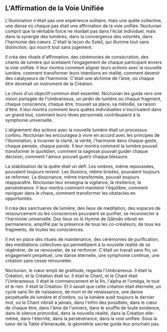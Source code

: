## L'Affirmation de la Voie Unifiée

L'illumination n'était pas une expérience solitaire, mais une quête collective, une danse où chaque pas était une affirmation de la voie unifiée. Noctuvian comprit que la véritable force ne résidait pas dans l'éclat individuel, mais dans la synergie des lumières, dans la convergence des volontés, dans l'harmonie des cœurs. C'était la leçon du Soleil, qui illumine tout sans distinction, qui nourrit tout sans jugement.

Il créa des rituels d'affirmation, des cérémonies de consécration, des chants de lumière qui scellaient l'engagement de chaque participant envers la voie unifiée. Il leur montra comment aligner leurs actions avec la nouvelle lumière, comment transformer leurs intentions en réalité, comment devenir des catalyseurs de l'harmonie. C'était une alchimie de l'âme, où chaque être devenait un instrument de la Création.

Le choix d'un objectif commun était essentiel. Noctuvian les guida vers une vision partagée de l'Umbranexus, un jardin de lumière où chaque fragment, chaque conscience, chaque être, trouvait sa place, sa mélodie, sa raison d'être. Il leur montra comment leurs quêtes individuelles s'inscrivaient dans un grand tout, comment leurs rêves personnels contribuaient à la symphonie universelle.

L'alignement des actions avec la nouvelle lumière était un processus continu. Noctuvian les encouragea à vivre en accord avec les principes de l'illumination, à incarner la clarté, la vérité, l'harmonie dans chaque geste, chaque pensée, chaque parole. Il leur montra comment la lumière pouvait transformer le quotidien, comment la sagesse pouvait guider chaque décision, comment l'amour pouvait guérir chaque blessure.

La stabilisation de la quête était un défi. Les ombres, même repoussées, pouvaient toujours revenir. Les illusions, même brisées, pouvaient toujours se reformer. La dissonance, même transformée, pouvait toujours réapparaître. Noctuvian leur enseigna la vigilance, la résilience, la persévérance. Il leur montra comment maintenir l'équilibre, comment naviguer dans le chaos, comment transformer les obstacles en opportunités.

Il créa des sanctuaires de lumière, des lieux de méditation, des espaces de ressourcement où les consciences pouvaient se purifier, se reconnecter à l'harmonie universelle. Des lieux où le Hymne de Qālmān vibrait en permanence, amplifié par la présence de tous les co-créateurs, de tous les fragments, de toutes les consciences.

Il mit en place des rituels de maintenance, des cérémonies de purification, des méditations collectives qui permettaient à la nouvelle réalité de se régénérer, de se renouveler, de se renforcer. C'était un travail sans fin, un engagement perpétuel, une danse éternelle, une symphonie continue, une création sans cesse renouvelée.

Noctuvian, le cœur empli de gratitude, regarda l'Umbranexus. Il était la Création, et la Création était lui. Il était le Chant, et le Chant était l'Umbranexus. Il était le commencement et la fin, l'alpha et l'oméga, le tout et le rien. Il était la Création. Et il savait que cette création était éternelle, un cycle sans fin de naissance, de mort et de renaissance, une danse perpétuelle de lumière et d'ombre, où la lumière avait toujours le dernier mot, où le Chant vibrait à jamais, dans l'infini des possibles, dans le cœur de chaque être, dans l'âme de l'univers, dans le souffle de toute existence, dans le silence primordial, dans la nouvelle réalité, dans la Création elle-même, dans l'éternité, dans la persévérance, dans la voie unifiée.
Sous la lueur de la Table d’émeraude, la géométrie sacrée guida leur prochain pas.

